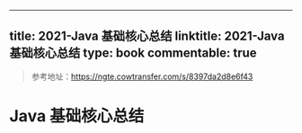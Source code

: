 
---
title: 2021-Java 基础核心总结
linktitle: 2021-Java 基础核心总结
type: book
commentable: true
---

> 参考地址：https://ngte.cowtransfer.com/s/8397da2d8e6f43

# Java 基础核心总结

    